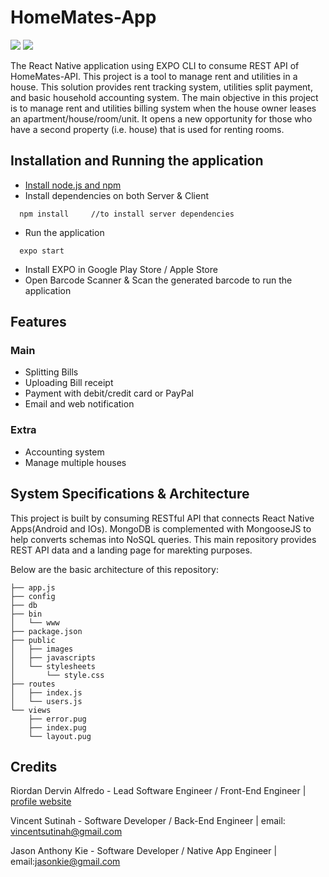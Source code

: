 # HomeMates-App
![](https://img.shields.io/npm/v/npm.svg)
![](https://img.shields.io/badge/react--native-v0.60-blue)

The React Native application using EXPO CLI to consume REST API of HomeMates-API. This project is a tool to manage rent and utilities in a house. This solution provides rent tracking system, utilities split payment, and basic household accounting system. The main objective in this project is to manage rent and utilities billing system when the house owner leases an apartment/house/room/unit. It opens a new opportunity for those who have a second property (i.e. house) that is used for renting rooms. 

## Installation and Running the application
* [Install node.js and npm](https://wsvincent.com/install-node-js-npm-windows/)
* Install dependencies on both Server & Client
```
  npm install     //to install server dependencies
```
* Run the application 
```
  expo start
```
* Install EXPO in Google Play Store / Apple Store
* Open Barcode Scanner & Scan the generated barcode to run the application

## Features
### Main
* Splitting Bills
* Uploading Bill receipt
* Payment with debit/credit card or PayPal
* Email and web notification

### Extra
* Accounting system
* Manage multiple houses

## System Specifications & Architecture
This project is built by consuming RESTful API that connects React Native Apps(Android and IOs). MongoDB is complemented with MongooseJS to help converts schemas into NoSQL queries. This main repository provides REST API data and a landing page for marekting purposes.

Below are the basic architecture of this repository:
```
├── app.js
├── config
├── db
├── bin
│   └── www
├── package.json
├── public
│   ├── images
│   ├── javascripts
│   └── stylesheets
│       └── style.css
├── routes
│   ├── index.js
│   └── users.js
└── views
    ├── error.pug
    ├── index.pug
    └── layout.pug
```    

## Credits
Riordan Dervin Alfredo - Lead Software Engineer / Front-End Engineer | [profile website](https://rioalfredo.com) 

Vincent Sutinah - Software Developer / Back-End Engineer | email: vincentsutinah@gmail.com

Jason Anthony Kie - Software Developer / Native App Engineer | email:jasonkie@gmail.com
